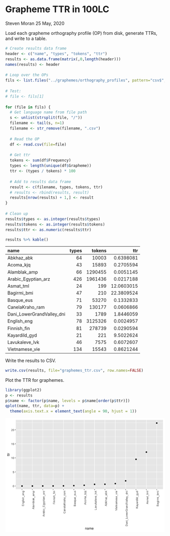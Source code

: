 Grapheme TTR in 100LC
================
Steven Moran
25 May, 2020

Load each grapheme orthography profile (OP) from disk, generate TTRs, and write to a table.

``` r
# Create results data frame
header <- c("name", "types", "tokens", "ttr")
results <- as.data.frame(matrix(,0,length(header)))
names(results) <- header

# Loop over the OPs
fils <- list.files("../graphemes/orthography_profiles", pattern="csv$", full.names = TRUE, recursive = TRUE)

# Test:
# file <- fils[1]

for (file in fils) {
  # Get language name from file path
  s <- unlist(strsplit(file, "/"))
  filename <- tail(s, n=1)
  filename <- str_remove(filename, ".csv")
  
  # Read the OP
  df <- read.csv(file=file)

  # Get ttr
  tokens <- sum(df$Frequency)
  types <- length(unique(df$Grapheme))
  ttr <- (types / tokens) * 100
  
  # Add to results data frame
  result <- c(filename, types, tokens, ttr)
  # results <- rbind(results, result)
  results[nrow(results) + 1,] <- result
}

# Clean up
results$types <- as.integer(results$types)
results$tokens <- as.integer(results$tokens)
results$ttr <- as.numeric(results$ttr)
```

``` r
results %>% kable()
```

| name                        |  types|   tokens|         ttr|
|:----------------------------|------:|--------:|-----------:|
| Abkhaz\_abk                 |     64|    10003|   0.6398081|
| Acoma\_kjq                  |     43|    15893|   0.2705594|
| Alamblak\_amp               |     66|  1290455|   0.0051145|
| Arabic\_Egyptian\_arz       |    426|  1961436|   0.0217188|
| Asmat\_tml                  |     24|      199|  12.0603015|
| Bagirmi\_bmi                |     47|      210|  22.3809524|
| Basque\_eus                 |     71|    53270|   0.1332833|
| CanelaKraho\_ram            |     79|   130177|   0.0606866|
| Dani\_LowerGrandValley\_dni |     33|     1789|   1.8446059|
| English\_eng                |     78|  3125326|   0.0024957|
| Finnish\_fin                |     81|   278739|   0.0290594|
| Kayardild\_gyd              |     21|      221|   9.5022624|
| Lavukaleve\_lvk             |     46|     7575|   0.6072607|
| Vietnamese\_vie             |    134|    15543|   0.8621244|

Write the results to CSV.

``` r
write.csv(results, file="graphemes_ttr.csv", row.names=FALSE)
```

Plot the TTR for graphemes.

``` r
library(ggplot2)
p <- results
p$name <- factor(p$name, levels = p$name[order(p$ttr)])
qplot(name, ttr, data=p) +
  theme(axis.text.x = element_text(angle = 90, hjust = 1))
```

![](graphemes_files/figure-markdown_github/unnamed-chunk-5-1.png)
